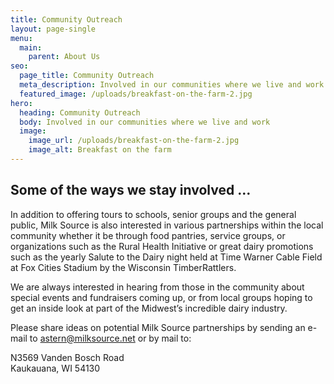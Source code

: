 ```yaml
---
title: Community Outreach
layout: page-single
menu:
  main:
    parent: About Us
seo:
  page_title: Community Outreach
  meta_description: Involved in our communities where we live and work.
  featured_image: /uploads/breakfast-on-the-farm-2.jpg
hero:
  heading: Community Outreach
  body: Involved in our communities where we live and work
  image:
    image_url: /uploads/breakfast-on-the-farm-2.jpg
    image_alt: Breakfast on the farm
---
```

## Some of the ways we stay involved …

In addition to offering tours to schools, senior groups and the general public, Milk Source is also interested in various partnerships within the local community whether it be through food pantries, service groups, or organizations such as the Rural Health Initiative or great dairy promotions such as the yearly Salute to the Dairy night held at Time Warner Cable Field at Fox Cities Stadium by the Wisconsin TimberRattlers.

We are always interested in hearing from those in the community about special events and fundraisers coming up, or from local groups hoping to get an inside look at part of the Midwest’s incredible dairy industry.

Please share ideas on potential Milk Source partnerships by sending an e-mail to [astern@milksource.net](mailto:astern@milksource.net) or by mail to:

N3569 Vanden Bosch Road<br>
Kaukauana, WI 54130